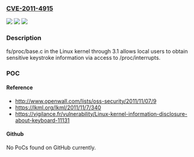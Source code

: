 ### [CVE-2011-4915](https://cve.mitre.org/cgi-bin/cvename.cgi?name=CVE-2011-4915)
![](https://img.shields.io/static/v1?label=Product&message=Linux%20kernel&color=blue)
![](https://img.shields.io/static/v1?label=Version&message=through%203.1%20&color=brightgreen)
![](https://img.shields.io/static/v1?label=Vulnerability&message=Path%20Disclosure&color=brightgreen)

### Description

fs/proc/base.c in the Linux kernel through 3.1 allows local users to obtain sensitive keystroke information via access to /proc/interrupts.

### POC

#### Reference
- http://www.openwall.com/lists/oss-security/2011/11/07/9
- https://lkml.org/lkml/2011/11/7/340
- https://vigilance.fr/vulnerability/Linux-kernel-information-disclosure-about-keyboard-11131

#### Github
No PoCs found on GitHub currently.

